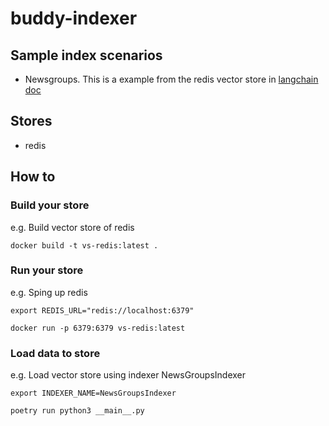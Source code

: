 # buddy-indexer

## Sample index scenarios

- Newsgroups. This is a example from the redis vector store in [langchain 
  doc](https://python.langchain.com/docs/integrations/vectorstores/redis/#what-is-redis)

## Stores

- redis

## How to

### Build your store

e.g. Build vector store of redis
```shell
docker build -t vs-redis:latest . 
```

### Run your store

e.g. Sping up redis
```shell
export REDIS_URL="redis://localhost:6379"

docker run -p 6379:6379 vs-redis:latest 
```

### Load data to store

e.g. Load vector store using indexer NewsGroupsIndexer
```shell
export INDEXER_NAME=NewsGroupsIndexer

poetry run python3 __main__.py
```